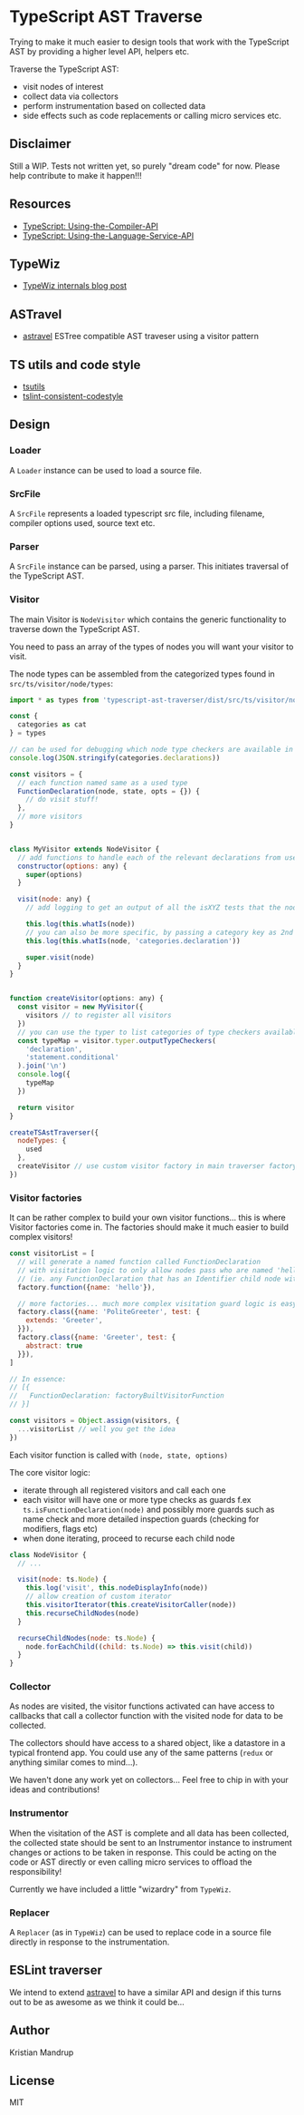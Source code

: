 # TypeScript AST Traverse

Trying to make it much easier to design tools that work with the TypeScript AST by providing a higher level API, helpers etc.

Traverse the TypeScript AST:

- visit nodes of interest
- collect data via collectors
- perform instrumentation based on collected data
- side effects such as code replacements or calling micro services etc.

## Disclaimer

Still a WIP. Tests not written yet, so purely "dream code" for now.
Please help contribute to make it happen!!!

## Resources

- [TypeScript: Using-the-Compiler-API](https://github.com/Microsoft/TypeScript/wiki/Using-the-Compiler-API)
- [TypeScript: Using-the-Language-Service-API](https://github.com/Microsoft/TypeScript/wiki/Using-the-Language-Service-API)

## TypeWiz

- [TypeWiz internals blog post](https://medium.com/@urish/diving-into-the-internals-of-typescript-how-i-built-typewiz-d273bbef3565)

## ASTravel

- [astravel](https://github.com/kristianmandrup/astravel) ESTree compatible AST traveser using a visitor pattern

## TS utils and code style

- [tsutils](https://github.com/ajafff/tsutils)
- [tslint-consistent-codestyle](https://github.com/ajafff/tslint-consistent-codestyle)

## Design

### Loader

A `Loader` instance can be used to load a source file.

### SrcFile

A `SrcFile` represents a loaded typescript src file, including filename, compiler options used, source text etc.

### Parser

A `SrcFile` instance can be parsed, using a parser. This initiates traversal of the TypeScript AST.

### Visitor

The main Visitor is `NodeVisitor` which contains the generic functionality to traverse down the TypeScript AST.

You need to pass an array of the types of nodes you will want your visitor to visit.

The node types can be assembled from the categorized types found in `src/ts/visitor/node/types`:

```js
import * as types from 'typescript-ast-traverser/dist/src/ts/visitor/node/types'

const {
  categories as cat
} = types

// can be used for debugging which node type checkers are available in different categories
console.log(JSON.stringify(categories.declarations))

const visitors = {
  // each function named same as a used type
  FunctionDeclaration(node, state, opts = {}) {
    // do visit stuff!
  },
  // more visitors
}


class MyVisitor extends NodeVisitor {
  // add functions to handle each of the relevant declarations from used list
  constructor(options: any) {
    super(options)
  }

  visit(node: any) {
    // add logging to get an output of all the isXYZ tests that the node passes

    this.log(this.whatIs(node))
    // you can also be more specific, by passing a category key as 2nd argument
    this.log(this.whatIs(node, 'categories.declaration'))

    super.visit(node)
  }
}


function createVisitor(options: any) {
  const visitor = new MyVisitor({
    visitors // to register all visitors
  })
  // you can use the typer to list categories of type checkers available in typescript
  const typeMap = visitor.typer.outputTypeCheckers(
    'declaration',
    'statement.conditional'
  ).join('\n')
  console.log({
    typeMap
  })

  return visitor
}

createTSAstTraverser({
  nodeTypes: {
    used
  },
  createVisitor // use custom visitor factory in main traverser factory
})
```

### Visitor factories

It can be rather complex to build your own visitor functions... this is where Visitor factories come in. The factories should make it much easier to build complex visitors!

```js
const visitorList = [
  // will generate a named function called FunctionDeclaration
  // with visitation logic to only allow nodes pass who are named 'hello'
  // (ie. any FunctionDeclaration that has an Identifier child node with name: 'hello')
  factory.function({name: 'hello'}),

  // more factories... much more complex visitation guard logic is easy to build as well
  factory.class({name: 'PoliteGreeter', test: {
    extends: 'Greeter',
  }}),
  factory.class({name: 'Greeter', test: {
    abstract: true
  }}),
]

// In essence:
// [{
//   FunctionDeclaration: factoryBuiltVisitorFunction
// }]

const visitors = Object.assign(visitors, {
  ...visitorList // well you get the idea
})
```

Each visitor function is called with `(node, state, options)`

The core visitor logic:

- iterate through all registered visitors and call each one
- each visitor will have one or more type checks as guards f.ex `ts.isFunctionDeclaration(node)` and possibly more guards such as name check and more detailed inspection guards (checking for modifiers, flags etc)
- when done iterating, proceed to recurse each child node

```js
class NodeVisitor {
  // ...

  visit(node: ts.Node) {
    this.log('visit', this.nodeDisplayInfo(node))
    // allow creation of custom iterator
    this.visitorIterator(this.createVisitorCaller(node))
    this.recurseChildNodes(node)
  }

  recurseChildNodes(node: ts.Node) {
    node.forEachChild((child: ts.Node) => this.visit(child))
  }
}
```

### Collector

As nodes are visited, the visitor functions activated can have access to callbacks that call a collector function with the visited node for data to be collected.

The collectors should have access to a shared object, like a datastore in a typical frontend app. You could use any of the same patterns (`redux` or anything similar comes to mind...).

We haven't done any work yet on collectors... Feel free to chip in with your ideas and contributions!

### Instrumentor

When the visitation of the AST is complete and all data has been collected, the collected state should be sent to an Instrumentor instance to instrument changes or actions to be taken in response. This could be acting on the code or AST directly or even calling micro services to offload the responsibility!

Currently we have included a little "wizardry" from `TypeWiz`.

### Replacer

A `Replacer` (as in `TypeWiz`) can be used to replace code in a source file directly in response to the instrumentation.

## ESLint traverser

We intend to extend [astravel](https://github.com/kristianmandrup/astravel) to have a similar API and design if this turns out to be as awesome as we think it could be...

## Author

Kristian Mandrup

## License

MIT
